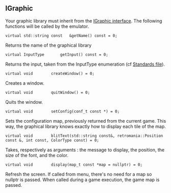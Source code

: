 IGraphic
----------------------

Your graphic library must inherit from the [IGraphic interface](../emulator/Graphic/IGraphic.hpp). The following functions will be called by the emulator.

    virtual std::string const	&getName() const = 0;

Returns the name of the graphical library

    virtual InputType		getInput() const = 0;

Returns the input, taken from the InputType enumeration (cf [Standards file](../emulator/Standards.hpp)).

    virtual void		createWindow() = 0;

Creates a window.

    virtual void 		quitWindow() = 0;

Quits the window.

    virtual void 		setConfig(conf_t const *) = 0;

Sets the configuration map, previously returned from the current game. This way, the graphical library knows exactly how to display each tile of the map.

    virtual void 		blitText(std::string const&, retromania::Position const &, int const, ColorType const) = 0;

Takes, respectively as arguments : the message to display, the position, the size of the font, and the color.

    virtual void 		display(map_t const *map = nullptr) = 0;

Refresh the screen. If called from menu, there's no need for a map so nullptr is passed. When called during a game execution, the game map is passed.
